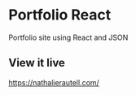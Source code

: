 # Portfolio React

Portfolio site using React and JSON

## View it live

https://nathalierautell.com/

